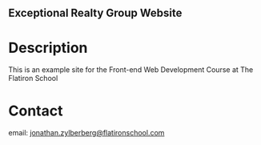 Exceptional Realty Group Website
----

# Description

This is an example site for the Front-end Web Development Course at The Flatiron School

# Contact

email: jonathan.zylberberg@flatironschool.com
